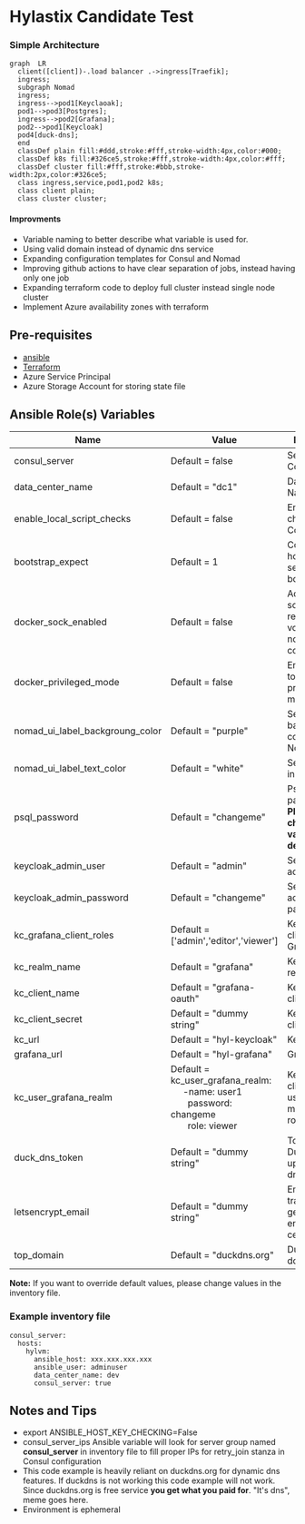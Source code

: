 # Hylastix Candidate Test
### Simple Architecture
```mermaid
graph  LR
  client([client])-.load balancer .->ingress[Traefik];
  ingress;
  subgraph Nomad
  ingress;
  ingress-->pod1[Keyclaoak];
  pod1-->pod3[Postgres];
  ingress-->pod2[Grafana];
  pod2-->pod1[Keycloak]
  pod4[duck-dns];
  end
  classDef plain fill:#ddd,stroke:#fff,stroke-width:4px,color:#000;
  classDef k8s fill:#326ce5,stroke:#fff,stroke-width:4px,color:#fff;
  classDef cluster fill:#fff,stroke:#bbb,stroke-width:2px,color:#326ce5;
  class ingress,service,pod1,pod2 k8s;
  class client plain;
  class cluster cluster;
```
#### Improvments
* Variable naming to better describe what variable is used for.
* Using valid domain instead of dynamic dns service
* Expanding configuration templates for Consul and Nomad
* Improving github actions to have clear separation of jobs, instead having only one job
* Expanding terraform code to deploy full cluster instead single node cluster
* Implement Azure availability zones with terraform
 
## Pre-requisites
* [ansible](https://docs.ansible.com/ansible/latest/installation_guide/installation_distros.html)
* [Terraform](https://developer.hashicorp.com/terraform/install?product_intent=terraform)
* Azure Service Principal
* Azure Storage Account for storing state file

Ansible Role(s) Variables
--------------

| Name | Value | Description |
|---|---|---|
| consul_server | Default = false | Set VM to Consul server |
| data_center_name | Default = "dc1" | Data Center Name |
| enable_local_script_checks | Default = false | Enable script checks in Consul |
| bootstrap_expect |Default = 1 | Consul/Nomad how many servers to bootstrap |
| docker_sock_enabled | Default = false | Add docker socket readonly volume map in nomad configuration | 
| docker_privileged_mode | Default = false | Enable docker to run in privileged mode |
| nomad_ui_label_backgroung_color | Default = "purple" | Set label background color in Nomad UI | 
| nomad_ui_label_text_color | Default = "white" | Set label color in Nomad UI |
| psql_password | Default = "changeme" | Psql Server password **Please change the value for the deployment** |
| keycloak_admin_user | Default = "admin" | Set Keycloak admin user |
| keycloak_admin_password | Default = "changeme" | Set Keycloak admin user password |
| kc_grafana_client_roles | Default = ['admin','editor','viewer'] | Keycloak client roles for Grafana |
| kc_realm_name | Default = "grafana" | Keycloak realm name |
| kc_client_name | Default = "grafana-oauth" | Keycloak client name |
| kc_client_secret | Default = "dummy string" | Keycloak client secret |
| kc_url | Default = "hyl-keycloak" | Keycloak URL |
| grafana_url | Default = "hyl-grafana" | Grafana URL |
| kc_user_grafana_realm | Default = kc_user_grafana_realm:<br>&nbsp;&nbsp;&nbsp;&nbsp;&nbsp;-name: user1<br>&nbsp;&nbsp;&nbsp;&nbsp;&nbsp;&nbsp;&nbsp;password: changeme<br>&nbsp;&nbsp;&nbsp;&nbsp;&nbsp;&nbsp;&nbsp;role: viewer | Keycloak client dummy users with mapped client roles |
| duck_dns_token | Default = "dummy string" | Token for Duckdns to update ip of dns records |
| letsencrypt_email | Default = "dummy string" | Email to allow traefik to generate let's encrypt certificates |
| top_domain | Default = "duckdns.org" | Duckdns domain |
**Note:** If you want to override default values, please change values in the inventory file.

### Example inventory file
```
consul_server:
  hosts:
    hylvm:
      ansible_host: xxx.xxx.xxx.xxx
      ansible_user: adminuser
      data_center_name: dev
      consul_server: true
```
## Notes and Tips
* export ANSIBLE_HOST_KEY_CHECKING=False
* consul_server_ips Ansible variable will look for server group named **consul_server** in inventory file to fill proper IPs for retry_join stanza in Consul configuration
* This code example is heavily reliant on duckdns.org for dynamic dns features. If duckdns is not working this code example will not work. Since duckdns.org is free service **you get what you paid for**. "It's dns", meme goes here.
* Environment is ephemeral 
